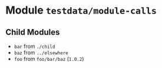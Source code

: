 
# Module `testdata/module-calls`

## Child Modules
* `bar` from `./child`
* `baz` from `../elsewhere`
* `foo` from `foo/bar/baz` (`1.0.2`)

